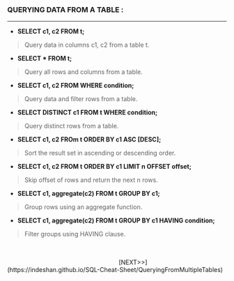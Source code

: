
### QUERYING DATA FROM A TABLE : ###
---

- **SELECT c1, c2 FROM t;**
> Query data in columns c1, c2 from a table t.

- **SELECT * FROM t;**
> Query all rows and columns from a table.

- **SELECT c1, c2 FROM WHERE condition;**
> Query data and filter rows from a table.

- **SELECT DISTINCT c1 FROM t WHERE condition;**
> Query distinct rows from a table.

- **SELECT c1, c2 FROm t ORDER BY c1 ASC [DESC];**
> Sort the result set in ascending or descending order.

- **SELECT c1, c2 FROM t ORDER BY c1 LIMIT n OFFSET offset;**
> Skip offset of rows and return the next n rows.

- **SELECT c1, aggregate(c2) FROM t GROUP BY c1;**
> Group rows using an aggregate function.

- **SELECT c1, aggregate(c2) FROM t GROUP BY c1 HAVING condition;**
> Filter groups using HAVING clause.

<br/>
&nbsp;&nbsp;&nbsp;&nbsp;&nbsp;&nbsp;&nbsp;&nbsp;&nbsp;&nbsp;&nbsp;&nbsp;&nbsp;&nbsp;&nbsp;&nbsp;&nbsp;&nbsp;&nbsp;&nbsp;&nbsp;&nbsp;&nbsp;&nbsp;&nbsp;&nbsp;&nbsp;&nbsp;&nbsp;&nbsp;&nbsp;&nbsp;&nbsp;&nbsp;&nbsp;&nbsp;&nbsp;&nbsp;&nbsp;&nbsp;&nbsp;&nbsp;&nbsp;&nbsp;&nbsp;&nbsp;&nbsp;&nbsp;&nbsp;&nbsp;&nbsp;&nbsp;&nbsp;&nbsp;&nbsp;&nbsp;&nbsp;&nbsp;&nbsp;&nbsp;&nbsp;&nbsp;&nbsp;&nbsp;&nbsp;&nbsp;&nbsp;&nbsp;&nbsp;&nbsp;&nbsp;&nbsp;&nbsp;&nbsp;&nbsp;&nbsp;&nbsp;&nbsp;&nbsp;&nbsp;&nbsp;&nbsp;&nbsp;&nbsp;&nbsp;&nbsp;&nbsp;&nbsp;&nbsp;&nbsp;&nbsp;&nbsp;&nbsp;&nbsp;&nbsp;&nbsp;&nbsp;&nbsp;&nbsp;&nbsp;&nbsp;&nbsp;&nbsp;&nbsp;&nbsp;&nbsp;&nbsp;&nbsp;&nbsp;&nbsp;&nbsp;&nbsp;&nbsp;&nbsp;&nbsp;&nbsp;&nbsp;&nbsp;&nbsp;&nbsp;&nbsp;&nbsp;&nbsp;&nbsp;&nbsp;&nbsp;&nbsp;&nbsp;&nbsp;&nbsp;&nbsp;&nbsp;&nbsp;&nbsp;&nbsp;&nbsp;&nbsp;&nbsp;&nbsp;&nbsp;&nbsp;&nbsp;&nbsp;&nbsp;&nbsp;&nbsp;&nbsp;&nbsp;&nbsp;&nbsp;&nbsp;&nbsp;&nbsp;&nbsp;&nbsp;&nbsp;&nbsp;&nbsp;&nbsp;&nbsp;&nbsp;&nbsp;&nbsp;&nbsp;&nbsp;&nbsp;&nbsp;&nbsp;&nbsp;&nbsp;&nbsp;&nbsp;&nbsp;&nbsp;&nbsp;&nbsp;&nbsp;&nbsp;&nbsp;&nbsp;&nbsp;&nbsp;&nbsp;&nbsp;&nbsp;&nbsp;&nbsp;&nbsp;&nbsp;&nbsp;&nbsp;&nbsp;&nbsp;[NEXT>>](https://indeshan.github.io/SQL-Cheat-Sheet/QueryingFromMultipleTables)

